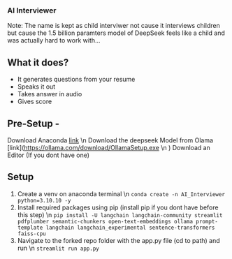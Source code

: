 ### AI Interviewer
Note: The name is kept as child interviwer not cause it interviews children but cause the 1.5 billion paramters model of DeepSeek feels like a child and was actually hard to work with... 

## What it does?
- It generates questions from your resume 
- Speaks it out
- Takes answer in audio
- Gives score

## Pre-Setup -
Download Anaconda [link](https://www.anaconda.com/download) \n
Download the deepseek Model from Olama [link](https://ollama.com/download/OllamaSetup.exe \n
)
Download an Editor (If you dont have one)

## Setup
1. Create a venv on anaconda terminal \n
```conda create -n AI_Interviewer python=3.10.10 -y```
2. Install required packages using pip (install pip if you dont have before this step) \n
```pip install -U langchain langchain-community streamlit pdfplumber semantic-chunkers open-text-embeddings ollama prompt-template langchain langchain_experimental sentence-transformers faiss-cpu```
3. Navigate to the forked repo folder with the app.py file (cd to path) and run \n
```streamlit run app.py```
